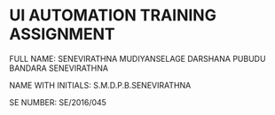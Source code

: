 # UI AUTOMATION TRAINING ASSIGNMENT

FULL NAME: SENEVIRATHNA MUDIYANSELAGE DARSHANA PUBUDU BANDARA SENEVIRATHNA

NAME WITH INITIALS: S.M.D.P.B.SENEVIRATHNA

SE NUMBER: SE/2016/045
